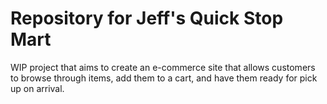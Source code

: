 # Repository for Jeff's Quick Stop Mart
WIP project that aims to create an e-commerce site that allows customers to browse through items, add them to a cart, and have them ready for pick up on arrival.
